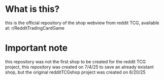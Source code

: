 # What is this?
this is the official repository of the shop webview from reddit TCG, available at: r/RedditTradingCardGame


# Important note

this repository was not the first shop to be created for the reddit TCG project,
this repository was created on 7/4/25 to save an already existant shop, but the original redditTCGshop project was created on 6/20/25
